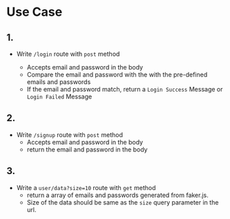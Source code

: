 # Use Case

## 1.

- Write `/login` route with `post` method

  - Accepts email and password in the body
  - Compare the email and password with the with the pre-defined emails and passwords
  - If the email and password match, return a `Login Success` Message or `Login Failed` Message

## 2.

- Write `/signup` route with `post` method
  - Accepts email and password in the body
  - return the email and password in the body

## 3.

- Write a `user/data?size=10` route with `get` method
  - return a array of emails and passwords generated from faker.js.
  - Size of the data should be same as the `size` query parameter in the url.
